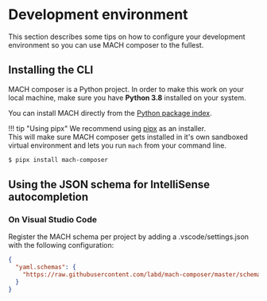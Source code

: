 # Development environment

This section describes some tips on how to configure your development environment so you can use MACH composer to the fullest.

## Installing the CLI

MACH composer is a Python project. In order to make this work on your local machine, make sure you have **Python 3.8** installed on your system.

You can install MACH directly from the [Python package index](https://pypi.org/project/mach-composer/). 

!!! tip "Using pipx"
    We recommend using [pipx](https://pipxproject.github.io/pipx/) as an installer.<br>
    This will make sure MACH composer gets installed in it's own sandboxed virtual environment and lets you run `mach` from your command line.

```bash
$ pipx install mach-composer
```

## Using the JSON schema for IntelliSense autocompletion

### On Visual Studio Code

Register the MACH schema per project by adding a .vscode/settings.json with the following configuration:
```json
{
  "yaml.schemas": {
    "https://raw.githubusercontent.com/labd/mach-composer/master/schema.json": "*.yml"
  }
}
```